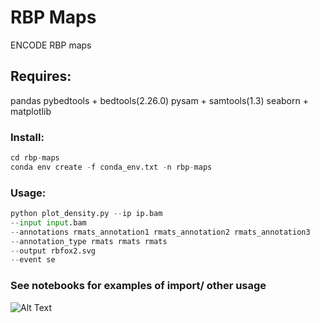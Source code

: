 # RBP Maps
ENCODE RBP maps

## Requires:
pandas
pybedtools + bedtools(2.26.0)
pysam + samtools(1.3)
seaborn + matplotlib

### Install:
```python
cd rbp-maps
conda env create -f conda_env.txt -n rbp-maps
```

### Usage:
```python
python plot_density.py --ip ip.bam
--input input.bam
--annotations rmats_annotation1 rmats_annotation2 rmats_annotation3
--annotation_type rmats rmats rmats
--output rbfox2.svg
--event se
```

### See notebooks for examples of import/ other usage

![Alt Text](http://cultofthepartyparrot.com/parrots/partyparrot.gif)

